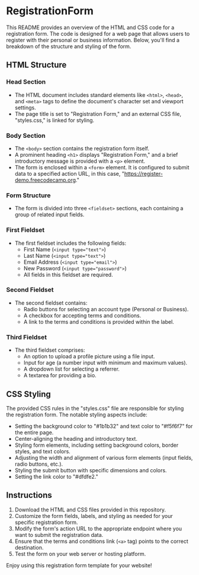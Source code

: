 # RegistrationForm

This README provides an overview of the HTML and CSS code for a registration form. The code is designed for a web page that allows users to register with their personal or business information. Below, you'll find a breakdown of the structure and styling of the form.

## HTML Structure

### Head Section

- The HTML document includes standard elements like `<html>`, `<head>`, and `<meta>` tags to define the document's character set and viewport settings.
- The page title is set to "Registration Form," and an external CSS file, "styles.css," is linked for styling.

### Body Section

- The `<body>` section contains the registration form itself.
- A prominent heading `<h1>` displays "Registration Form," and a brief introductory message is provided with a `<p>` element.
- The form is enclosed within a `<form>` element. It is configured to submit data to a specified action URL, in this case, "https://register-demo.freecodecamp.org."

### Form Structure

- The form is divided into three `<fieldset>` sections, each containing a group of related input fields.

### First Fieldset

- The first fieldset includes the following fields:
  - First Name (`<input type="text">`)
  - Last Name (`<input type="text">`)
  - Email Address (`<input type="email">`)
  - New Password (`<input type="password">`)
  - All fields in this fieldset are required.

### Second Fieldset

- The second fieldset contains:
  - Radio buttons for selecting an account type (Personal or Business).
  - A checkbox for accepting terms and conditions.
  - A link to the terms and conditions is provided within the label.

### Third Fieldset

- The third fieldset comprises:
  - An option to upload a profile picture using a file input.
  - Input for age (a number input with minimum and maximum values).
  - A dropdown list for selecting a referrer.
  - A textarea for providing a bio.

## CSS Styling

The provided CSS rules in the "styles.css" file are responsible for styling the registration form. The notable styling aspects include:

- Setting the background color to "#1b1b32" and text color to "#f5f6f7" for the entire page.
- Center-aligning the heading and introductory text.
- Styling form elements, including setting background colors, border styles, and text colors.
- Adjusting the width and alignment of various form elements (input fields, radio buttons, etc.).
- Styling the submit button with specific dimensions and colors.
- Setting the link color to "#dfdfe2."

## Instructions

1. Download the HTML and CSS files provided in this repository.
2. Customize the form fields, labels, and styling as needed for your specific registration form.
3. Modify the form's action URL to the appropriate endpoint where you want to submit the registration data.
4. Ensure that the terms and conditions link (`<a>` tag) points to the correct destination.
5. Test the form on your web server or hosting platform.

Enjoy using this registration form template for your website!
